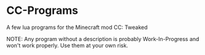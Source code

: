 # CC-Programs
A few lua programs for the Minecraft mod CC: Tweaked

NOTE: Any program without a description is probably Work-In-Progress and won't work properly. Use them at your own risk.